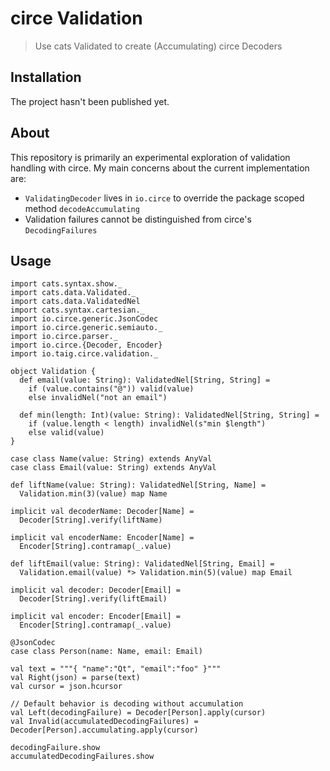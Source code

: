 # circe Validation

> Use cats Validated to create (Accumulating) circe Decoders

## Installation

The project hasn't been published yet.

## About

This repository is primarily an experimental exploration of validation handling with circe. My main concerns about the current implementation are:

 * `ValidatingDecoder` lives in `io.circe` to override the package scoped method `decodeAccumulating`
 * Validation failures cannot be distinguished from circe's `DecodingFailures` 

## Usage

```tut:silent
import cats.syntax.show._
import cats.data.Validated._
import cats.data.ValidatedNel
import cats.syntax.cartesian._
import io.circe.generic.JsonCodec
import io.circe.generic.semiauto._
import io.circe.parser._
import io.circe.{Decoder, Encoder}
import io.taig.circe.validation._

object Validation {
  def email(value: String): ValidatedNel[String, String] =
    if (value.contains("@")) valid(value)
    else invalidNel("not an email")

  def min(length: Int)(value: String): ValidatedNel[String, String] =
    if (value.length < length) invalidNel(s"min $length")
    else valid(value)
}

case class Name(value: String) extends AnyVal
case class Email(value: String) extends AnyVal

def liftName(value: String): ValidatedNel[String, Name] =
  Validation.min(3)(value) map Name

implicit val decoderName: Decoder[Name] =
  Decoder[String].verify(liftName)

implicit val encoderName: Encoder[Name] =
  Encoder[String].contramap(_.value)

def liftEmail(value: String): ValidatedNel[String, Email] =
  Validation.email(value) *> Validation.min(5)(value) map Email

implicit val decoder: Decoder[Email] =
  Decoder[String].verify(liftEmail)

implicit val encoder: Encoder[Email] =
  Encoder[String].contramap(_.value)

@JsonCodec
case class Person(name: Name, email: Email)

val text = """{ "name":"Qt", "email":"foo" }"""
val Right(json) = parse(text)
val cursor = json.hcursor

// Default behavior is decoding without accumulation
val Left(decodingFailure) = Decoder[Person].apply(cursor)
val Invalid(accumulatedDecodingFailures) = Decoder[Person].accumulating.apply(cursor)
```

```tut:book
decodingFailure.show
accumulatedDecodingFailures.show
```